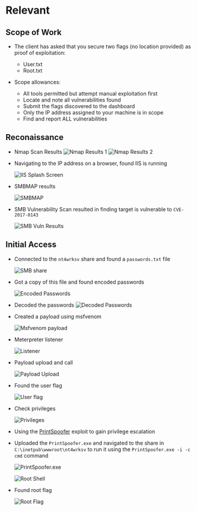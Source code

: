 # Relevant

## Scope of Work

- The client has asked that you secure two flags (no location provided) as proof of exploitation:
  - User.txt
  - Root.txt

- Scope allowances: 
  - All tools permitted but attempt manual exploitation first
  - Locate and note all vulnerabilities found
  - Submit the flags discovered to the dashboard
  - Only the IP address assigned to your machine is in scope
  - Find and report ALL vulnerabilities

## Reconaissance
- Nmap Scan Results
  ![Nmap Results 1](screenshots/2022-09-16-12-52-45.png)
  ![Nmap Results 2](screenshots/2022-09-16-12-53-16.png)

- Navigating to the IP address on a browser, found IIS is running

    ![IIS Splash Screen](screenshots/2022-09-16-12-36-01.png)

- SMBMAP results

    ![SMBMAP](screenshots/2022-09-16-13-00-49.png)

- SMB Vulnerability Scan resulted in finding target is vulnerable to `CVE-2017-0143`

  ![SMB Vuln Results](screenshots/2022-09-17-12-16-52.png)

## Initial Access
- Connected to the `nt4wrksv` share and found a `passwords.txt` file

    ![SMB share](screenshots/2022-09-16-14-01-59.png)

- Got a copy of this file and found encoded passwords

    ![Encoded Passwords](screenshots/2022-09-16-14-03-08.png)

- Decoded the passwords
    ![Decoded Passwords](screenshots/2022-09-17-11-42-41.png)

- Created a payload using msfvenom

    ![Msfvenom payload](screenshots/2022-09-17-13-21-53.png)

- Meterpreter listener

    ![Listener](screenshots/2022-09-17-13-22-27.png)

- Payload upload and call

    ![Payload Upload](screenshots/2022-09-17-13-23-10.png)

- Found the user flag

    ![User flag](screenshots/2022-09-17-13-25-36.png)

- Check privileges

    ![Privileges](screenshots/2022-09-17-13-27-45.png)

- Using the [PrintSpoofer](https://github.com/dievus/printspoofer) exploit to gain privilege escalation
- Uploaded the `PrintSpoofer.exe` and navigated to the share in `C:\inetpub\wwwroot\nt4wrksv` to run it using the `PrintSpoofer.exe -i -c cmd` command

    ![PrintSpoofer.exe](screenshots/2022-09-17-16-34-35.png)

    ![Root Shell](screenshots/2022-09-17-16-41-32.png)

- Found root flag

    ![Root Flag](screenshots/2022-09-17-16-43-51.png)
